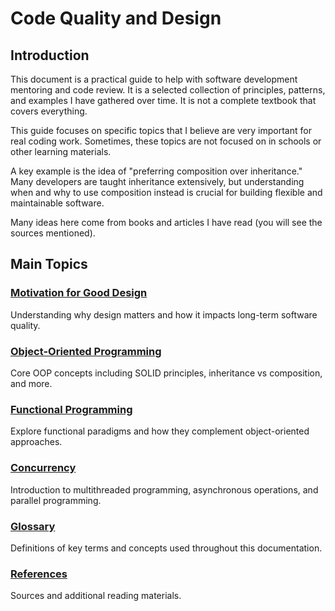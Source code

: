 # Code Quality and Design

## Introduction

This document is a practical guide to help with software development mentoring and code review. It is a selected
collection of principles, patterns, and examples I have gathered over time. It is not a complete textbook that covers
everything.

This guide focuses on specific topics that I believe are very important for real coding work. Sometimes, these topics
are not focused on in schools or other learning materials.

A key example is the idea of "preferring composition over inheritance." Many developers are taught inheritance
extensively, but understanding when and why to use composition instead is crucial for building flexible and maintainable
software.

Many ideas here come from books and articles I have read (you will see the sources mentioned). 

## Main Topics

### [Motivation for Good Design](Motivation-for-Good-Design.md)

Understanding why design matters and how it impacts long-term software quality.

### [Object-Oriented Programming](Object-Oriented-Programming.md)

Core OOP concepts including SOLID principles, inheritance vs composition, and more.

### [Functional Programming](Functional-Programming.md)

Explore functional paradigms and how they complement object-oriented approaches.

### [Concurrency](Concurrency.md)

Introduction to multithreaded programming, asynchronous operations, and parallel programming.

### [Glossary](Glossary.md)

Definitions of key terms and concepts used throughout this documentation.

### [References](References.md)

Sources and additional reading materials.


